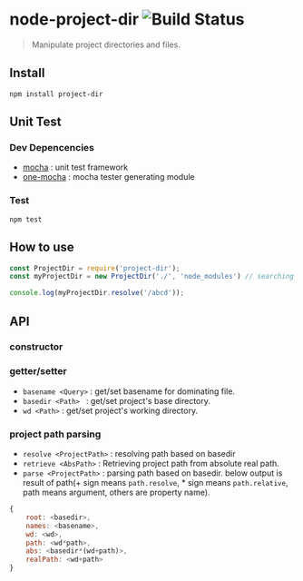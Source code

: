 # node-project-dir ![Build Status](https://secure.travis-ci.org/mrlee23/node-project-dir.png)
>Manipulate project directories and files.

## Install
```shell
npm install project-dir
```

## Unit Test
### Dev Depencencies
- [mocha](https://github.com/mochajs/mocha) : unit test framework
- [one-mocha](https://github.com/mrlee23/node-one-mocha) : mocha tester generating module

### Test
```shell
npm test
```

## How to use
```javascript
const ProjectDir = require('project-dir');
const myProjectDir = new ProjectDir('./', 'node_modules') // searching base directory has a node_modules directory

console.log(myProjectDir.resolve('/abcd'));
```

## API
### constructor
### getter/setter
- `basename <Query>` : get/set basename for dominating file.
- `basedir <Path> ` : get/set project's base directory.
- `wd <Path>` : get/set project's working directory.

### project path parsing
- `resolve <ProjectPath>` : resolving path based on basedir
- `retrieve <AbsPath>` : Retrieving project path from absolute real path.
- `parse <ProjectPath>` : parsing path based on basedir. below output is result of path(+ sign means `path.resolve`, * sign means `path.relative`, path means argument, others are property name).
```javascript
{
	root: <basedir>,
	names: <basename>,
	wd: <wd>,
	path: <wd*path>,
	abs: <basedir*(wd+path)>,
	realPath: <wd+path>
}
```
